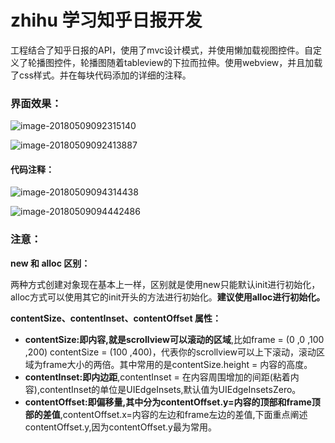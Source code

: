 # zhihu 学习知乎日报开发
工程结合了知乎日报的API，使用了mvc设计模式，并使用懒加载视图控件。自定义了轮播图控件，轮播图随着tableview的下拉而拉伸。使用webview，并且加载了css样式。并在每块代码添加的详细的注释。

### 界面效果：

![image-20180509092315140]([zhihu](https://github.com/zyizyiz/zhihu)/**image-20180509092315140.png**)



![image-20180509092413887]([zhihu](https://github.com/zyizyiz/zhihu)/**image-20180509092413887.png**)

#### 代码注释：

![image-20180509094314438]([zhihu](https://github.com/zyizyiz/zhihu)/**image-20180509094314438.png**)

![image-20180509094442486]([zhihu](https://github.com/zyizyiz/zhihu)/**image-20180509094442486.png**)

### 注意：

**new 和 alloc 区别：**

两种方式创建对象现在基本上一样，区别就是使用new只能默认init进行初始化，alloc方式可以使用其它的init开头的方法进行初始化。**建议使用alloc进行初始化。**

**contentSize、contentInset、contentOffset 属性：**

- **contentSize:即内容,就是scrollview可以滚动的区域**,比如frame = (0 ,0 ,100 ,200)    contentSize = (100 ,400)，代表你的scrollview可以上下滚动，滚动区域为frame大小的两倍。其中常用的是contentSize.height = 内容的高度。
- **contentInset:即内边距**,contentInset = 在内容周围增加的间距(粘着内容),contentInset的单位是UIEdgeInsets,默认值为UIEdgeInsetsZero。
- **contentOffset:即偏移量,其中分为contentOffset.y=内容的顶部和frame顶部的差值**,contentOffset.x=内容的左边和frame左边的差值,下面重点阐述contentOffset.y,因为contentOffset.y最为常用。

